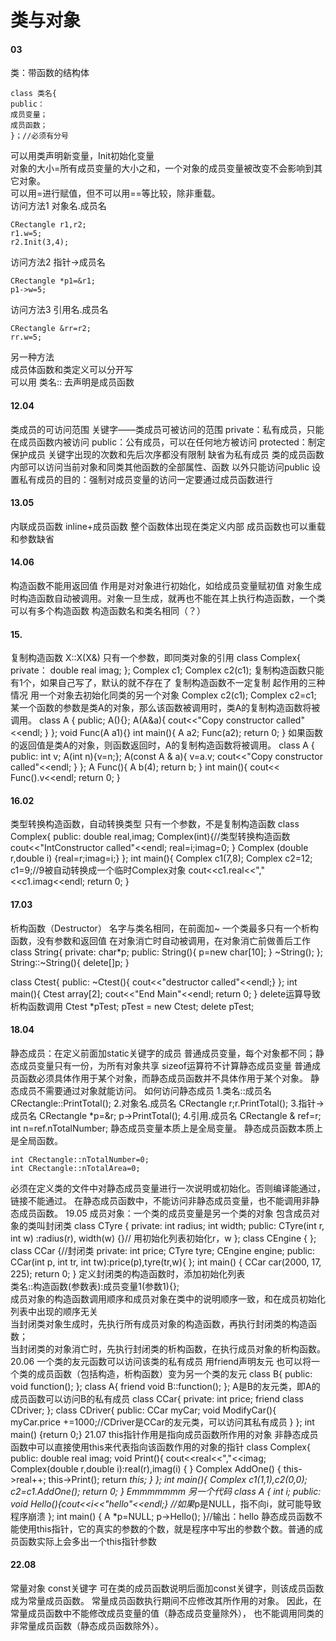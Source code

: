 # 类与对象
#### 03
类：带函数的结构体
```
class 类名{
public：
成员变量；
成员函数；
}；//必须有分号
```
可以用类声明新变量，Init初始化变量  
对象的大小=所有成员变量的大小之和，一个对象的成员变量被改变不会影响到其它对象。  
可以用=进行赋值，但不可以用==等比较，除非重载。   
访问方法1 对象名.成员名  
```
CRectangle r1,r2;
r1.w=5;
r2.Init(3,4);
```
访问方法2 指针->成员名  
```
CRectangle *p1=&r1;
p1->w=5;
```
访问方法3 引用名.成员名  
```
CRectangle &rr=r2;
rr.w=5;
```
另一种方法  
成员体函数和类定义可以分开写  
可以用 类名:: 去声明是成员函数  
#### 12.04
类成员的可访问范围
关键字——类成员可被访问的范围
private：私有成员，只能在成员函数内被访问
public：公有成员，可以在任何地方被访问
protected：制定保护成员
关键字出现的次数和先后次序都没有限制
缺省为私有成员
类的成员函数内部可以访问当前对象和同类其他函数的全部属性、函数
以外只能访问public
设置私有成员的目的：强制对成员变量的访问一定要通过成员函数进行
#### 13.05
内联成员函数
inline+成员函数
整个函数体出现在类定义内部
成员函数也可以重载和参数缺省
#### 14.06
构造函数不能用返回值
作用是对对象进行初始化，如给成员变量赋初值
对象生成时构造函数自动被调用。对象一旦生成，就再也不能在其上执行构造函数，一个类可以有多个构造函数
构造函数名和类名相同（？）
#### 15.
复制构造函数
X::X(X&) 只有一个参数，即同类对象的引用
class Complex{
private：
double real imag;
};
Complex c1;
Complex c2(c1);
复制构造函数只能有1个，如果自己写了，默认的就不存在了
复制构造函数不一定复制
起作用的三种情况
用一个对象去初始化同类的另一个对象
Complex c2(c1);
Complex c2=c1;
某一个函数的参数是类A的对象，那么该函数被调用时，类A的复制构造函数将被调用。
class A
{
public;
A(){};
A(A&a){
cout<<"Copy constructor called"<<endl;
}
};
void Func(A a1){}
int main(){
A a2;
Func(a2);
return 0;
}
如果函数的返回值是类A的对象，则函数返回时，A的复制构造函数将被调用。
class A
{
public:
int v;
A(int n){v=n;};
A(const A & a){
v=a.v;
cout<<"Copy constructor called"<<endl;
}
};
A Func(){
A b(4);
return b;
}
int main(){
cout<< Func().v<<endl;
return 0;
}
#### 16.02
类型转换构造函数，自动转换类型
只有一个参数，不是复制构造函数
class Complex{
public:
double real,imag;
Complex(int){//类型转换构造函数
cout<<"IntConstructor called"<<endl;
real=i;imag=0;
}
Complex (double r,double i)
{real=r;imag=i;}
};
int main(){
Complex c1(7,8);
Complex c2=12;
c1=9;//9被自动转换成一个临时Complex对象
cout<<c1.real<<","<<c1.imag<<endl;
return 0;
}
#### 17.03
析构函数（Destructor）
名字与类名相同，在前面加~
一个类最多只有一个析构函数，没有参数和返回值
在对象消亡时自动被调用，在对象消亡前做善后工作
class String{
private:
char*p;
public:
String(){
p=new char[10];
}
~String();
};
String::~String(){
delete[]p;
}

class Ctest{
public:
~Ctest(){ cout<<"destructor called"<<endl;}
};
int main(){
Ctest array[2];
cout<<"End Main"<<endl;
return 0;
}
delete运算导致析构函数调用
Ctest *pTest;
pTest = new Ctest;
delete pTest;  
#### 18.04
静态成员：在定义前面加static关键字的成员
普通成员变量，每个对象都不同；静态成员变量只有一份，为所有对象共享
sizeof运算符不计算静态成员变量
普通成员函数必须具体作用于某个对象，而静态成员函数并不具体作用于某个对象。
静态成员不需要通过对象就能访问。
如何访问静态成员
1.类名::成员名
CRectangle::PrintTotal();
2.对象名.成员名
CRectangle r;r.PrintTotal();
3.指针->成员名
CRectangle *p=&r;
p->PrintTotal();
4.引用.成员名
CRectangle & ref=r;
int n=ref.nTotalNumber;
静态成员变量本质上是全局变量。
静态成员函数本质上是全局函数。
```
int CRectangle::nTotalNumber=0;
int CRectangle::nTotalArea=0;
```
必须在定义类的文件中对静态成员变量进行一次说明或初始化。否则编译能通过，链接不能通过。
在静态成员函数中，不能访问非静态成员变量，也不能调用非静态成员函数。
19.05
成员对象：一个类的成员变量是另一个类的对象
包含成员对象的类叫封闭类
class CTyre {
private:
	int radius;
	int width;
public:
	CTyre(int r, int w) :radius(r), width(w) {}// 用初始化列表初始化r，w
};
class CEngine {
};
class CCar {//封闭类
private:
	int price;
	CTyre tyre;
	CEngine engine;
public:
	CCar(int p, int tr, int tw):price(p),tyre(tr,w){
};
int main() {
	CCar car(2000, 17, 225);
	return 0;
}
定义封闭类的构造函数时，添加初始化列表  
类名::构造函数(参数表):成员变量1(参数1){};  
成员对象的构造函数调用顺序和成员对象在类中的说明顺序一致，和在成员初始化列表中出现的顺序无关  
当封闭类对象生成时，先执行所有成员对象的构造函数，再执行封闭类的构造函数；  
当封闭类的对象消亡时，先执行封闭类的析构函数，在执行成员对象的析构函数。  
20.06
一个类的友元函数可以访问该类的私有成员
用friend声明友元
也可以将一个类的成员函数（包括构造，析构函数）变为另一个类的友元
class B{
public:
void function();
};
class A{
friend void B::function();
}; 
A是B的友元类，即A的成员函数可以访问B的私有成员
class CCar{
private:
int price;
friend class CDriver;
};
class CDriver{
public:
CCar myCar;
void ModifyCar(){
myCar.price +=1000;//CDriver是CCar的友元类，可以访问其私有成员
}
};
int main()
{return 0;}
21.07
this指针作用是指向成员函数所作用的对象
非静态成员函数中可以直接使用this来代表指向该函数作用的对象的指针
class Complex{
public:
double real imag;
void Print(){ cout<<real<<","<<imag;
Complex(double r,double i):real(r),imag(i)
{      }
Complex AddOne()      {
this->real++;
this->Print();
return *this;
}
};
int main(){
Complex c1(1,1),c2(0,0);
c2=c1.AddOne();
return 0;
}
Emmmmmmm 另一个代码
class A
{
int i;
public:
void Hello(){cout<<i<<"hello"<<endl;}
//如果*p是NULL，指不向i，就可能导致程序崩溃
};
int main()
{
A *p=NULL;
p->Hello();
}//输出：hello 
静态成员函数不能使用this指针，它的真实的参数的个数，就是程序中写出的参数个数。普通的成员函数实际上会多出一个this指针参数
#### 22.08
常量对象 const关键字
可在类的成员函数说明后面加const关键字，则该成员函数成为常量成员函数。
常量成员函数执行期间不应修改其所作用的对象。
因此，在常量成员函数中不能修改成员变量的值（静态成员变量除外），
也不能调用同类的非常量成员函数（静态成员函数除外）。
